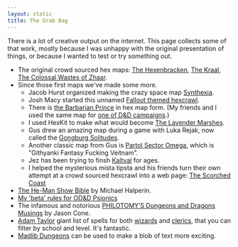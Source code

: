 ```yaml
---
layout: static
title: The Grab Bag
---
```


There is a lot of creative output on the internet. This page collects some of that work, mostly because I was unhappy with the original presentation of things, or because I wanted to test or try something out.

* The original crowd sourced hex maps: [The Hexenbracken][1], [The Kraal][2], [The Colossal Wastes of Zhaar][3].
* Since those first maps we've made some more. 
    * Jacob Hurst organized making the crazy space map [Synthexia][12]. 
    * Josh Macy started this unnamed [Fallout themed hexcrawl][15].
    * There is [the Barbarian Prince][16] in hex map form. (My friends and I used the same map for [one of D&D campaigns][19].) 
    * I used HexKit to make what would become [The Lavender Marshes][14]. 
    * Gus drew an amazing map during a game with Luka Rejak, now called the [Gongburg Solitudes][17]. 
    * Another classic map from Gus is [Partol Sector Omega][18], which is "Githyanki Fantasy Fucking Veitnam".
    * Jez has been trying to finsh [Kaltval][20] for ages.
    * I helped the mysterious mista tipsta and his friends turn their own attempt at a crowd sourced hexcrawl into a web page: [The Scorched Coast][21]
* [The He-Man Show Bible][4] by Michael Halperin.
* [My 'beta' rules for OD&D Psionics][5]
* The infamous and notorious [PHILOTOMY’S Dungeons and Dragons Musings][6] by Jason Cone.
* [Adam Taylor][7] giant list of spells for both [wizards][8] and [clerics][9], that you can filter by school and level. It's fantastic.
* [Madlib Dungeons][13] can be used to make a blob of text more exciting.

[1]: /grab-bag/hexenbracken/
[2]: /grab-bag/kraal/
[3]: /grab-bag/wastes/
[4]: /grab-bag/he-man/
[5]: /grab-bag/psionics/
[6]: /grab-bag/philotomy/
[7]: https://plus.google.com/u/0/102353265648840654058/posts
[8]: /grab-bag/spells/Pangean_wizard_spells.html
[9]: /grab-bag/spells/Pangean_priest_spells.html
[12]: /grab-bag/synthexia
[13]: /grab-bag/madlibs/
[14]: /grab-bag/marshes
[15]: /grab-bag/fallout/
[16]: /grab-bag/barbarianbracken/
[17]: /grab-bag/gongburg/
[18]: /grab-bag/omega/
[19]: /grab-bag/barbarian/
[20]: /grab-bag/kaltval/
[21]: /grab-bag/scorchedcoast/
